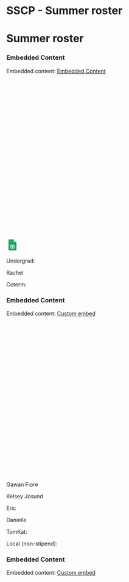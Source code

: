 # SSCP - Summer roster

# Summer roster

[](https://docs.google.com/spreadsheets/d/1ZsQdFpkxK_DmheCi5Wy1IfKCEOx1GFWNRrVADpE9mXs/edit)

### Embedded Content

Embedded content: [Embedded Content]()

<iframe width="100%" height="400" src="" frameborder="0"></iframe>

![](../../../../../assets/sheets_32dp.png)

Undergrad:

Rachel

Coterm:

### Embedded Content

Embedded content: [Custom embed]()

<iframe width="100%" height="400" src="" frameborder="0"></iframe>

Gawan Fiore

Kelsey Josund

Eric

Danielle

TomKat:

Local (non-stipend):

### Embedded Content

Embedded content: [Custom embed]()

<iframe width="100%" height="400" src="" frameborder="0"></iframe>

